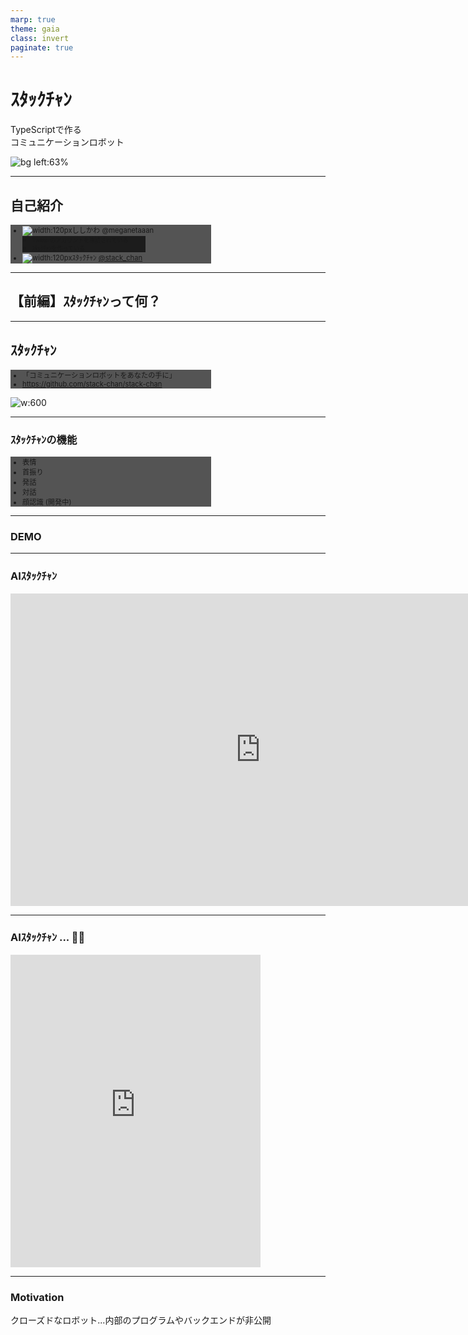```yaml
---
marp: true
theme: gaia
class: invert
paginate: true
---
```


# ｽﾀｯｸﾁｬﾝ

<!-- _class: lead -->

TypeScriptで作る<br>コミュニケーションロボット

![bg left:63%](./assets/images/in_your_hands.jpg)

---

## 自己紹介

- ![width:120px](./assets/images/meganetaaan.jpg)ししかわ @meganetaaan
  - Twitterのアカウントを凍結されている
  - ｽﾀｯｸﾁｬﾝを作っている
- ![width:120px](./assets/images/stack_chan_twitter.jpg)ｽﾀｯｸﾁｬﾝ [@stack_chan](https://twitter.com/stack_chan)

---

<!-- _class: lead -->

## 【前編】ｽﾀｯｸﾁｬﾝって何？

---

## ｽﾀｯｸﾁｬﾝ

- 「コミュニケーションロボットをあなたの手に」
- https://github.com/stack-chan/stack-chan

![w:600](./assets/images/stack_chan.jpg)

<!--
はじめまして！これはｽﾀｯｸﾁｬﾝです。
ｽﾀｯｸﾁｬﾝはオープンソースで手乗りサイズのカワイイロボットです。
キャッチフレーズは「コミュニケーションロボットを、あなたの手に。
Stack-chanの名前の由来は、IoT開発モジュールのM5Stackに、日本語で小さい子供を呼ぶときの敬称である「ちゃん」を足したものです。
親しみをこめて半角カナで表現しています。
-->

---

### ｽﾀｯｸﾁｬﾝの機能

- 表情
- 首振り
- 発話
- 対話
- 顔認識 (開発中)

<!--
ｽﾀｯｸﾁｬﾝはコミュニケーションロボットの基本的な機能を提供していて、
これらの機能をベースにユーザ自身が自分でアプリケーションを構築していけます。
-->

---

### DEMO

---

### AIｽﾀｯｸﾁｬﾝ

<iframe width="800" height="500" src="https://www.youtube.com/embed/6lO3xe_12So?si=xoEuPlS9BXM_HPNp" title="YouTube video player" frameborder="0" allow="accelerometer; autoplay; clipboard-write; encrypted-media; gyroscope; picture-in-picture; web-share" referrerpolicy="strict-origin-when-cross-origin" allowfullscreen></iframe>

---

### AIｽﾀｯｸﾁｬﾝ ... 😮‍💨

<iframe width="400" height="500" src="https://www.youtube.com/embed/dmsD9_qfeu0" title="Claude3 Opus made Stack-chan a cynic😮‍💨" frameborder="0" allow="accelerometer; autoplay; clipboard-write; encrypted-media; gyroscope; picture-in-picture; web-share" referrerpolicy="strict-origin-when-cross-origin" allowfullscreen></iframe>

---

### Motivation

<style>
  .masked-element {
    background-color: var(--color-foreground); /* 黄色い線色 */
    mask-size: contain;
    mask-repeat: no-repeat;
    mask-mode: alpha;
  }
</style>

<style scoped>
  .closed-robot1 {
    width: 100%;
    height: 80%;
    mask-image: url('assets/images/closed_robot1.png');
  }
</style>

クローズドなロボット...内部のプログラムやバックエンドが非公開
<div class="masked-element closed-robot1"></div>

---

### Motivation

<style scoped>
  .closed-robot2 {
    width: 100%;
    height: 80%;
    mask-image: url('assets/images/closed_robot2.png');
  }
</style>

クローズドなロボットは、サービス終了とともにコミュニケーション能力を失う
<div class="masked-element closed-robot2"></div>

---

### Motivation

<style scoped>
  .why-closed {
    width: 100%;
    height: 80%;
    mask-image: url('assets/images/why_closed.png');
  }
</style>

自分のロボットと永く暮らすには？
▷自分でメンテできるように全て公開してしまえばいい！
<div class="masked-element why-closed"></div>

---

### Motivation

<style scoped>
  .container {
    display: flex;
    height: 500px;
    gap: 30px;
    flex-direction: row;
    justify-content: center;
    align-items: center;
  }
  .closed {
    width: 500px;
    height: 300px;
    mask-image: url('assets/images/closed_robot.png');
  }
  .open {
    width: 500px;
    height: 300px;
    mask-image: url('assets/images/open_robot.png');
  }
</style>
「誰もがユーザであり、同時に開発者でもある」

<div class="container">
  <div class="masked-element closed"></div>
  <div>👉</div>
  <div class="masked-element open"></div>
</div>

---

### ｽﾀｯｸﾁｬﾝの特徴「すべてがオープン」

- オープンな仕様
- オープンなプロセス
- オープンなコミュニティ

---

### オープンな仕様

<style scoped>
  .apache {
    width: 500px;
    height: 300px;
    mask-image: url('assets/images/apache.png');
  }
</style>

- Apache v2.0 で公開
  - 商用、非商用問わず利用可能
  - 改造＆キット化して販売する人も
<div class="masked-element apache"></div>
<!-- ※厳密にいうと回路や外装のデザインには著作権無いらしいが、製作者のオープンなスタンスを示すために付けている -->

---

### オープンなプロセス

- 製作のようすを細かく発信
  - Twitter #ｽﾀｯｸﾁｬﾝ
  - Hackaday.io
- 悩みや失敗もオープンに
  - モジャった
  - バグった
  - 基板燃えた

![bg right](assets/images/togetter.png)

---

### オープンなコミュニティ

- ｽﾀｯｸﾁｬﾝのオープンな精神に共感した開発者が集まってコミュニティを形成した
- 昨年ChatGPTと接続した「AIｽﾀｯｸﾁｬﾝ」の登場で爆発的に拡大
- DiscordやTwitterで活発に活動中

---

### コミュニティの活動: 制作

- マイｽﾀｯｸﾁｬﾝ

---

### コミュニティの活動: お誕生日会

- __ｽﾀｯｸﾁｬﾝの誕生日は7月2日__
- 毎年やっているｽﾀｯｸﾁｬﾝオンリーイベント
- 「お誕生日会」のコンセプトに従って楽しくお祝い
- LT大会、お祝いのビデオメッセージ、交流会、抽選会など

---

- 1歳の誕生日
- 参加者20人
- ｽﾀｯｸﾁｬﾝケーキでお祝い！

![bg right:60%](assets/images/birthday_1st.jpg)

---

- 2歳の誕生日
- ⏫参加者50人
- ｽﾀｯｸﾁｬﾝピニャータを割ってお祝い！

![bg right:60%](assets/images/birthday_2nd.jpg)

---

### コミュニティの活動: メイカー系イベント

- メイカーフェアやNT等、各種ものつくり系イベントへの出展
  - 他のイベントはコミュニティメンバー主導
  - 計画的 < ゲリラ的

---

<style scoped>
ul {
  background-color: #000a;
  width: 60%;
  font-size: 0.8em;
}
</style>

- メイカーフェア東京
- 展示＋キット販売

![bg](assets/images/mftokyo_23.jpg)

---

<style scoped>
ul {
  background-color: #000a;
  width: 60%;
  font-size: 0.8em;
}
</style>

- メイカーフェア深セン
- ししかわが皆さんの作品を預かり✈
- M5StackとNT深センのブースを間借り

![bg](assets/images/mfshenzhen1.jpg)
![bg](assets/images/mfshenzhen2.jpg)

---
### ｽﾀｯｸﾁｬﾝはTypeScriptで動く

- ｽﾀｯｸﾁｬﾝ本体で動くソースコードはすべてModdable
  - 音声合成
  - 顔とemoticonの描画
  - 対話管理（ChatGPT4やClaude3に対応）
  - モータードライバ
  - 上記機能の初期化や設定処理

---

### Why: なぜTypeScriptを使おうと思った？

- 自分が必要だったから
- ししかわは元々Web開発者->ロボットベンチャー
- C/C++のベストプラクティスと組み込み開発の知識を両方やらないといけない
- マイコンのベンダが提供する独自IDE
- Node.jsのパッケージ管理やLint、テストなどのエコシステムを流用したい
- 「Webの言語を使ってロボットを制御したい」

<!-- 
M5Stackには機能拡張のための多彩なモジュールやユニットがありますが、その制御のコードはArduino、つまりC/C++や、MicroPythonというPythonのサブセットで提供されています。どちらにも馴染みがない場合は、言語の習得自体が物作りのハードルになります。
-->

---

### 使い方

- 基本機能の「ホスト」の上にユーザアプリケーションの「mod」を使ってもらう
  - マイクラとかPCゲームをする人には馴染み深い単語。ユーザが定義できる拡張機能。
- 音声合成、対話管理などの機能モジュールごとにインタフェースを定義して実装。設定ファイルで置き換え可能にしてある

---

### Disclaimer: Moddable版ｽﾀｯｸﾁｬﾝは開発途上

- Arduinoが8割、Moddableが2割程度

---

<!-- _class: lead -->

## 【後編】ModdableとEcma-419

---

### マイコンの世界

- 小型、軽量、低コスト
- 計算リソースが限られている
- リアルタイム処理が得意（FreeRTOSなど）

<style scoped>
table {
  font-size: 0.8em;
}
</style>

| 製品特性 | Raspberry Pi Zero 2 W                           | M5Stack CoreS3                                  |
|----------|------------------------------------------------|------------------------------------------|
| CPUクロック | 1GHz (クアッドコア ARM Cortex-A53)               | 最大240MHz (デュアルコア Xtensa LX7)      |
| メモリ    | 512MB RAM                                      | 512KB SRAM<br>(外部に8MB PSRAM可能)          |

<!--
ラズパイなどのシングルボードコンピュータに比べて非常に小型で、その分計算リソースが限られています。
LinuxのようなOSを搭載せずFreeRTOSなどのリアルタイムOSを搭載します。
-->
---

### Moddable SDK

![moddable height:160px](assets/images/blue-moddable.png)

- 組み込み向けJavaScript開発プラットフォーム
- 最新のJavaScript（ECMAScript）に準拠
- マルチデバイス対応
  - M5StackシリーズやRaspberry Pi Picoなどで動作
- __TypeScriptに対応__

<!--
最新のJavaScript（ECMAScript）に対応している：ModdableのJavaScriptエンジン「xs」は最新のECMAScriptに対応しています。つまりM5Stackの中でフル機能のJavaScriptが使えます。const、letやオブジェクトの分割代入、async、awaitまで揃っています。もしWebと連携する何かをM5Stackで作りたいなら、サーバ側のコードも、M5StackのコードもすべてJavaScriptで統一することだって可能です。
-->
<!--
家電の操作画面に採用された（冷蔵庫、マッサージガン、カメラ）
-->

---

### 極小JavaScriptエンジン「XS」

- ModdableのコアとなるJavaScriptエンジン
- EcmaScriptの最新仕様に準拠
  - [test262](https://github.com/tc39/test262)の言語機能セクションの __99.41%__ をパスしている

<!-- 余談だがC言語による小さいJavaScriptエンジンの実装として参考になる。内部実装に関するドキュメントも充実している。 -->

---

フル機能のJavaScript(TypeScript)がスタンドアロンで動作する

```ts
type CounterProps = {
  tick?: number;
}
class Counter {
  // プライベートフィールドと初期化子
  #tick: number;
  #count: number = 0;
  constructor(option: CounterProps = {}) {
    // オプショナルチェインとNull合体演算子
    this.#tick = option?.tick ?? 1
  }
  // getter/setter
  get count() {
    return this.#count
  }
  increment() {
    this.#count += this.#tick
  }
  decrement() {
    this.#count -= this.#tick
  }
}
```

---

### Moddable SDKの環境構築

- Node.js >= v16
- あとは`xs-dev`で一発
  - https://xs-dev.js.org/

```
npx xs-dev setup
npx xs-dev setup --device esp32
```

- 関連ツールが`$HOME/.local/share/`にインストールされる

---

### Ecma-419

- 組み込みシステム向けAPIの仕様
- https://419.ecma-international.org/
- Moddableで実装されている

---

### Ecma-419: ハードウェア

- ハードウェアプロトコル
  - Digital/Analog
  - PWM
  - SPI
  - I2C
  - Serial
- ドライバ
  - Sensor
  - Display
  - RTC(Real Time Clock)

---

<!-- _class: -->
例（`examples/io/digital`より）

```js
const Digital = device.io.Digital;
const led = new Digital({
   pin: device.pin.led,
   mode: Digital.Output,
});
led.write(1);

let state = 0;
System.setInterval(() => {
	led.write(state);
	state ^= 1;
}, 200);
```

---

### Ecma-419: ネットワーク

- ネットワークインタフェース (WiFi & Ethernet)
- TCP/UDP
- DNS
- HTTP
- MQTT
- WebSocket

---

<!-- _class:  -->

例（`examples/io/tcp/fetch`より）

```js
import { fetch, Headers } from "fetch";
import { URLSearchParams } from "url";

const headers = new Headers([
	['Content-Type', 'application/x-www-form-urlencoded;charset=UTF-8'],
	["Date", Date()],
	["User-Agent", "ecma-419 test"]
]);
const body = new URLSearchParams([
	["Date", Date()],
	["Input", "This is no input!"]
]);

fetch("http://httpbin.org/post", { method:"POST", headers, body })
.then(response => {
	trace(`\n${response.url} ${response.status} ${response.statusText}\n\n`);
	response.headers.forEach((value, key) => trace(`${key}: ${value}\n`));
	trace("\n");
	return response.json();
})
.then(json => {
	trace(JSON.stringify(json, null, "\t"));
	trace("\n");
});
```

---

### UIフレームワーク「piu」「commodetto」

- Moddableに同梱のUIフレームワーク
- モダンなUI構築のための機能が全部入り
  - ✅ 文字/画像
  - ✅ __アウトライン描画__
  - ✅ サウンド
  - ✅ タッチ入力
  - ✅ アニメーション/トランジション
  - ✅ レスポンシブ
  - ✅ コンポーネント指向

---

<table>
  <tr>
    <td>ドラッグ＆ドロップ<br><img src="/assets/images/piu_dnd.gif"></img></td>
    <td>トランジション<br><img src="/assets/images/piu_transition.gif"></img></td>
  </tr>
  <tr>
    <td>スクロール<br><img src="/assets/images/piu_scroll.gif"></img></td>
    <td>国際化<br><img src="/assets/images/piu_i18n.gif"></img></td>
  </tr>
</table>

---

### 性能とのトレードオフ

- Moddableは省メモリ指向
- 細かい話だとMapの内部実装がHashMapじゃなくてListなのでランダムアクセスがO(n)
- 性能が求められる箇所は __Cで実装し、JavaScriptのコードから利用できる__
  - もちろんこのような関数に対しても型定義が用意されているし、自作も可能

---

## ｽﾀｯｸﾁｬﾝ ♥ Moddable SDK

![width:80%](assets/images/stack_chan_v_moddable.png)

---

### 各機能モジュールの型定義を用意

---

### PRもらえた！

---

### Webのエコシステムとの親和性

- TypeScript: ｽﾀｯｸﾁｬﾝのホストプログラムに適用済み
  - anyはあります
- ESLintとPrettier: （CI含め）使っている
- テスト: 使えるはず
- その他
  - ビジュアルプログラミングプラットフォームのNode-REDでModdableのコードを生成できる！

---

### npm

- Moddableのパッケージ管理ツール `mcpack` 経由で利用可能

---

### Linter/Formatter

---

### Wasm

- Wasmビルド -> ブラウザ上で画面をプレビュー

<iframe overflow="hidden" class="left" width="420px" height="410px" src="./assets/html/render-face/index.html"></iframe>

---

### Node-RED

---

### まとめ：Moddableを使うとどうなるか

- 操作性/学習性（Usability）↑↑↑
  - Web開発者がマイコンで動くアプリを開発できる
- 互換性↑↑
  - 異なる種類のマイコンに対応
- アップデート容易性↑
- セキュリティ↑
- 性能効率（Performance Efficiency）↓
  - C APIで補う

---

## おわりに

### ミュニティに参加しよう！

- ｽﾀｯｸﾁｬﾝとModdableを中心に様々な活動をしている
  - ｽﾀｯｸﾁｬﾝコミュニティ
    - 3歳のお誕生日会の募集もうすぐ
    - メイカーフェア東京に出展企画中
    - Moddable版試してみてね！
  - Moddable日本開発者コミュニティ
    - Discordでワイワイ

---

### Discord

- ![width:200px](/assets/images/qr_stack_chan.png) Stack-chan: https://discord.gg/HamVFhqjS9 
- ![width:200px](/assets/images/qr_moddable.png) Moddable dev JP: https://discord.gg/7vT4Mde9u2

---

### 参考

- 公式ドキュメント（GitHub）
- 書籍「IoT Development for ESP32 and ESP8266 with JavaScript: A Practical Guide to XS and the Moddable SDK (English Edition)」
- 書籍「実践Moddable」
